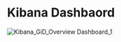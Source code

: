 # Kibana Dashbaord
![Kibana_GiD_Overview Dashboard_1](https://github.com/VicLee53/ProjCapStone/assets/137000117/d7719203-a0d7-42ac-ab7e-e546a6b9a4d3)
